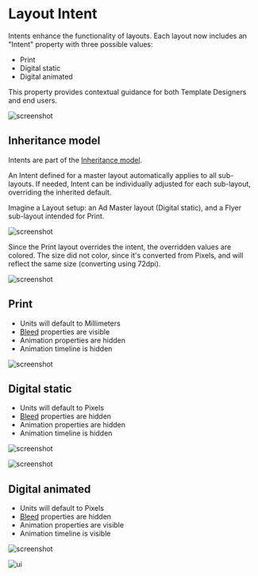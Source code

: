 # Layout Intent

Intents enhance the functionality of layouts. Each layout now includes an "Intent" property with three possible values: 

- Print 
- Digital static
- Digital animated

This property provides contextual guidance for both Template Designers and end users.

![screenshot](intent.png)

## Inheritance model

Intents are part of the [Inheritance model](/GraFx-Studio/concepts/layouts/#inheritance).

An Intent defined for a master layout automatically applies to all sub-layouts. If needed, Intent can be individually adjusted for each sub-layout, overriding the inherited default.

Imagine a Layout setup: an Ad Master layout (Digital static), and a Flyer sub-layout intended for Print.

![screenshot](layouts.png)

Since the Print layout overrides the intent, the overridden values are colored.
The size did not color, since it's converted from Pixels, and will reflect the same size (converting using 72dpi).

![screenshot](inheritance.png)

## Print

- Units will default to Millimeters
- [Bleed](/GraFx-Studio/concepts/bleed/) properties are visible
- Animation properties are hidden
- Animation timeline is hidden

![screenshot](print.png)

## Digital static

- Units will default to Pixels
- [Bleed](/GraFx-Studio/concepts/bleed/) properties are hidden
- Animation properties are hidden
- Animation timeline is hidden

![screenshot](digitalstatic.png)

![screenshot](noanimation.png)


## Digital animated

- Units will default to Pixels
- [Bleed](/GraFx-Studio/concepts/bleed/) properties are hidden
- Animation properties are visible
- Animation timeline is visible

![screenshot](digitalanimated.png)

![ui](animation.png)

